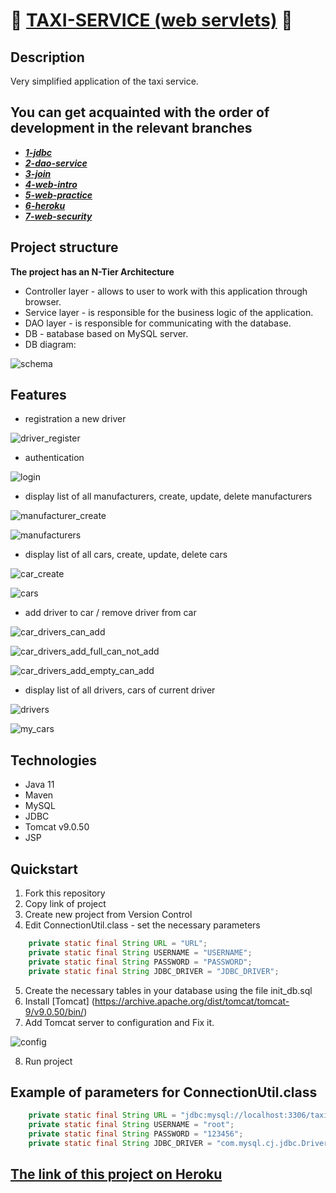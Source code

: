 # 🚖 <a href="https://servlets-taxi.herokuapp.com/">**TAXI-SERVICE (web servlets)**</a> 🚖

##  Description
Very simplified application of the taxi service.

## You can get acquainted with the order of development in the relevant branches
* <a href="https://github.com/badyaxa/taxi/tree/1-jdbc">***1-jdbc***</a>
* <a href="https://github.com/badyaxa/taxi/tree/2-dao-service">***2-dao-service***</a>
* <a href="https://github.com/badyaxa/taxi/tree/3-join">***3-join***</a>
* <a href="https://github.com/badyaxa/taxi/tree/4-web-intro">***4-web-intro***</a>
* <a href="https://github.com/badyaxa/taxi/tree/5-web-practice">***5-web-practice***</a>
* <a href="https://github.com/badyaxa/taxi/tree/6-heroku">***6-heroku***</a>
* <a href="https://github.com/badyaxa/taxi/tree/7-web-security">***7-web-security***</a>

##  Project structure
**The project has an N-Tier Architecture**
- Controller layer - allows to user to work with this application through browser.
- Service layer - is responsible for the business logic of the application.
- DAO layer - is responsible for communicating with the database.
- DB - вatabase based on MySQL server.
- DB diagram:

![schema](https://user-images.githubusercontent.com/16079430/192094368-66fe8ec5-f1af-4f63-9be4-ef20f5715579.jpg)

## Features
- registration a new driver

![driver_register](https://user-images.githubusercontent.com/16079430/192092248-a058db57-f5a6-4cf4-b8b8-36237d45f158.jpg)

- authentication

![login](https://user-images.githubusercontent.com/16079430/192093492-71ab79c8-2709-4d05-a4f6-3ab880776bfa.jpg)

- display list of all manufacturers, create, update, delete manufacturers

![manufacturer_create](https://user-images.githubusercontent.com/16079430/192093849-16c9f2d3-ccdd-4c5c-b182-50f523776062.jpg)

![manufacturers](https://user-images.githubusercontent.com/16079430/192092254-ee54c328-d03a-4643-a786-236cbca1c9b4.jpg)

- display list of all cars, create, update, delete cars

![car_create](https://user-images.githubusercontent.com/16079430/192092246-13389277-2675-4a2e-916d-6d40dfa61470.jpg)

![cars](https://user-images.githubusercontent.com/16079430/192092247-029cfbbb-b27d-47e0-9d21-ebfabaa5d85d.jpg)

- add driver to car / remove driver from car

![car_drivers_can_add](https://user-images.githubusercontent.com/16079430/192093125-dfec9663-e944-4569-9aef-5214cfe88f8b.jpg)

![car_drivers_add_full_can_not_add](https://user-images.githubusercontent.com/16079430/192093123-5a69ff65-8206-40db-b29d-36af6d49eccf.jpg)

![car_drivers_add_empty_can_add](https://user-images.githubusercontent.com/16079430/192093124-35075e02-12ad-4437-97cd-ee3d0be1a25f.jpg)

- display list of all drivers, cars of current driver

![drivers](https://user-images.githubusercontent.com/16079430/192092250-e7531aa3-5e02-4789-afba-0eca8101b900.jpg)

![my_cars](https://user-images.githubusercontent.com/16079430/192093495-5e0641fc-531f-47e1-823c-6247fd5057e7.jpg)

## Technologies
- Java 11
- Maven
- MySQL
- JDBC
- Tomcat v9.0.50
- JSP

## Quickstart
1. Fork this repository
2. Copy link of project
3. Create new project from Version Control
4. Edit ConnectionUtil.class - set the necessary parameters
``` java
    private static final String URL = "URL";
    private static final String USERNAME = "USERNAME"; 
    private static final String PASSWORD = "PASSWORD";
    private static final String JDBC_DRIVER = "JDBC_DRIVER";
```
5. Create the necessary tables in your database using the file init_db.sql
6. Install [Tomcat] (https://archive.apache.org/dist/tomcat/tomcat-9/v9.0.50/bin/)
7. Add Tomcat server to configuration and Fix it.

![config](https://user-images.githubusercontent.com/16079430/192093121-3b7b7e06-a758-4e98-b425-deaf35e2c419.jpg)
 
8. Run project

## Example of parameters for ConnectionUtil.class
``` java
    private static final String URL = "jdbc:mysql://localhost:3306/taxi?useUnicode=true&serverTimezone=UTC";
    private static final String USERNAME = "root";
    private static final String PASSWORD = "123456";
    private static final String JDBC_DRIVER = "com.mysql.cj.jdbc.Driver";
```

##  <a href="https://servlets-taxi.herokuapp.com/">**The link of this project on Heroku**</a>
